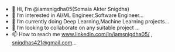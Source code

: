 - 👋 Hi, I’m @iamsnigdha05(Somaia Akter Snigdha)
- 👀 I’m interested in AI/ML Engineer,Software Engineer...
- 🌱 I’m currently doing Deep Learning,Machine Learning projects...
- 💞️ I’m looking to collaborate on any suitable project ...
- 📫 How to reach me www.linkedin.com/in/iamsnigdha05/  , snigdhas421@gmail.com...

<!---
iamsnigdha05/iamsnigdha05 is a ✨ special ✨ repository because its `README.md` (this file) appears on your GitHub profile.
You can click the Preview link to take a look at your changes.
--->
